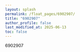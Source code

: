 ```yaml
---
layout: splash
permalink: /float_pages/6902907/
title: "6902907"
author_profile: false
last_modified_at: 2025-06-13
toc: false
---
```

 
6902907
